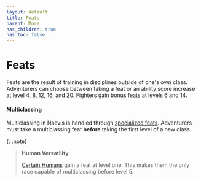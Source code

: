 ```yaml
---
layout: default
title: Feats
parent: More
has_children: true
has_toc: false
---
```


# Feats

Feats are the result of training in disciplines outside of one's own class. Adventurers can choose between taking a feat or an ability score increase at level 4, 8, 12, 16, and 20. Fighters gain bonus feats at levels 6 and 14.

#### Multiclassing

Multiclassing in Naevis is handled through [specialized feats](multiclassing). Adventurers must take a multiclassing feat **before** taking the first level of a new class.

{: .note}
> **Human Versatility**
>
> [Certain Humans](../../character_creation/race/human) gain a feat at level one. This makes them the only race capable of multiclassing before level 5.
